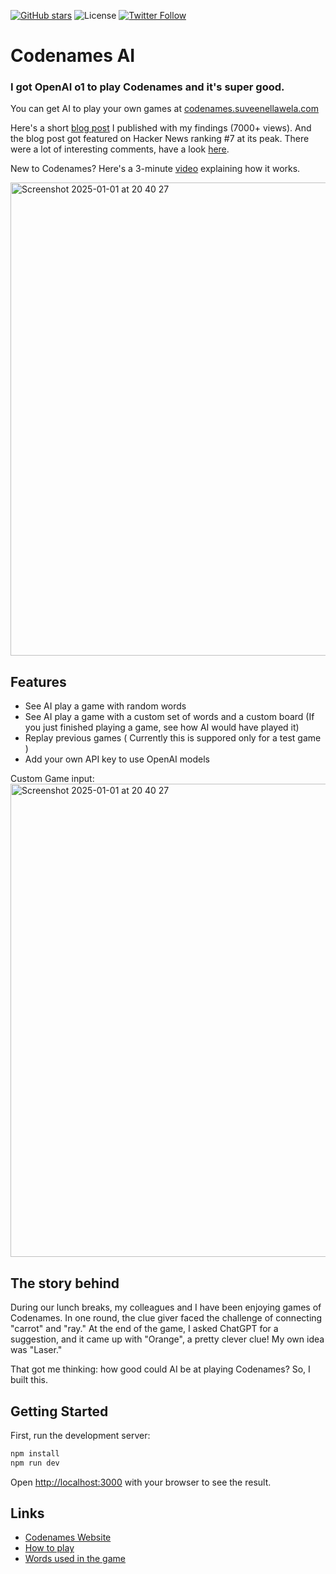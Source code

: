 [![GitHub stars](https://img.shields.io/github/stars/SuveenE/codenames-ai?style=social)](https://github.com/SuveenE/codenames-ai/stargazers)
![License](https://img.shields.io/github/license/SuveenE/codenames-ai)
[![Twitter Follow](https://img.shields.io/twitter/follow/SuveenE?style=social)](https://x.com/SuveenE)

# Codenames AI

### I got OpenAI o1 to play Codenames and it's super good.

You can get AI to play your own games at [codenames.suveenellawela.com](https://codenames.suveenellawela.com)

Here's a short [blog post](https://suveenellawela.com/thoughts/codenames-ai) I published with my findings (7000+ views). And the blog post got featured on Hacker News ranking #7 at its peak. There were a lot of interesting comments, have a look [here](https://news.ycombinator.com/item?id=42789670).

New to Codenames? Here's a 3-minute [video](https://www.youtube.com/watch?v=WErB95Brgbs) explaining how it works.

<img width="757" alt="Screenshot 2025-01-01 at 20 40 27" src="https://github.com/user-attachments/assets/a886353d-0b54-41a5-9681-9afaf5de3972" />

## Features

- See AI play a game with random words
- See AI play a game with a custom set of words and a custom board (If you just finished playing a game, see how AI would have played it)
- Replay previous games ( Currently this is suppored only for a test game )
- Add your own API key to use OpenAI models

Custom Game input:
<img width="757" alt="Screenshot 2025-01-01 at 20 40 27" src="https://github.com/user-attachments/assets/9c60b324-c29b-4608-a5ba-da0664b20564" />

## The story behind

During our lunch breaks, my colleagues and I have been enjoying games of Codenames. In one round, the clue giver faced the challenge of connecting "carrot" and "ray." At the end of the game, I asked ChatGPT for a suggestion, and it came up with "Orange", a pretty clever clue! My own idea was "Laser."

That got me thinking: how good could AI be at playing Codenames? So, I built this.

## Getting Started

First, run the development server:

```bash
npm install
npm run dev
```

Open [http://localhost:3000](http://localhost:3000) with your browser to see the result.

## Links

- [Codenames Website](https://www.codenamesgame.com/)
- [How to play](https://czechgames.com/files/rules/codenames-rules-en.pdf)
- [Words used in the game](https://github.com/jacksun007/codenames/blob/main/codenames.txt)
